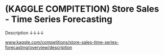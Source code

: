 # (KAGGLE COMPITETION) Store Sales - Time Series Forecasting

Description ↓↓↓↓

www.kaggle.com/competitions/store-sales-time-series-forecasting/overview/description
